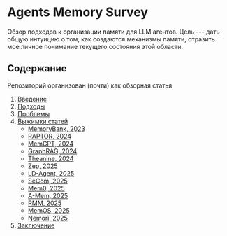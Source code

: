 # Agents Memory Survey

Обзор подходов к организации памяти для LLM агентов. Цель --- дать общую интуицию о том, как создаются механизмы памяти, отразить мое личное понимание текущего состояния этой области.

## Содержание

Репозиторий организован (почти) как обзорная статья.

1. [Введение](./src/intro.md)
2. [Подходы](./src/approaches.md)
3. [Проблемы](./src/problems.md)
4. [Выжимки статей](./src/papers/README.md)
    - [MemoryBank, 2023](./src/papers/memorybank.md)
    - [RAPTOR, 2024](./src/papers/raptor.md)
    - [MemGPT, 2024](./src/papers/memgpt.md)
    - [GraphRAG, 2024](./src/papers/graphrag.md)
    - [Theanine, 2024](./src/papers/theanine.md)
    - [Zep, 2025](./src/papers/zep.md)
    - [LD-Agent, 2025](./src/papers/ld-agent.md)
    - [SeCom, 2025](./src/papers/secom.md)
    - [Mem0, 2025](./src/papers/mem0.md)
    - [A-Mem, 2025](./src/papers/amem.md)
    - [RMM, 2025](./src/papers/rmm.md)
    - [MemOS, 2025](./src/papers/memos.md)
    - [Nemori, 2025](./src/papers/nemori.md)
4. [Заключение](./src/conclusion.md)
